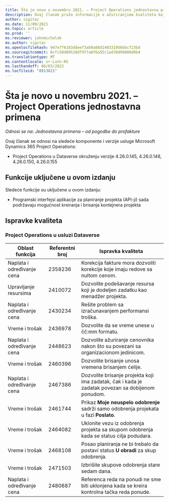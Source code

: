 ```yaml
---
title: Šta je novo u novembru 2021. – Project Operations jednostavna primena
description: Ovaj članak pruža informacije o ažuriranjima kvaliteta koja su dostupna u jednostavnoj primena izdanja Project Operations za novembar 2021. godine.
author: sigitac
ms.date: 11/09/2021
ms.topic: article
ms.prod: ''
ms.reviewer: johnmichalak
ms.author: sigitac
ms.openlocfilehash: 947e7f6183ddeef3ab9a88d140331956bbcf23bd
ms.sourcegitcommit: 6cfc50d89528df977a8f6a55c1ad39d99800d9b4
ms.translationtype: MT
ms.contentlocale: sr-Latn-RS
ms.lasthandoff: 06/03/2022
ms.locfileid: "8913821"
---
```

# <a name="whats-new-november-2021---project-operations-lite-deployment"></a>Šta je novo u novembru 2021. – Project Operations jednostavna primena

_Odnosi se na: Jednostavna primena – od pogodbe do profakture_

Ovaj članak se odnosi na sledeće komponente i verzije usluge Microsoft Dynamics 365 Project Operations:

- Project Operations u Dataverse okruženju verzije 4.26.0.145, 4.26.0.148, 4.26.0.150, 4.26.0.155
  
## <a name="features-included-in-this-release"></a>Funkcije uključene u ovom izdanju

Sledeće funkcije su uključene u ovom izdanju:

- Programski interfejsi aplikacije za planiranje projekta (API-ji) sada podržavaju mogućnost kreiranja i brisanja kontejnera projekta

## <a name="quality-updates"></a>Ispravke kvaliteta

### <a name="project-operations-in-dataverse"></a>Project Operations u usluzi Dataverse

| Oblast funkcija | Referentni broj | Ispravka kvaliteta |
| --- | --- | --- |
| Naplata i određivanje cena | 2358236 | Korekcija fakture mora dozvoliti korekcije koje imaju redove sa nultom cenom. |
| Upravljanje resursima | 2410072 | Dozvolite podešavanje resursa koji je dodeljen zadatku kao menadžer projekta. |
| Naplata i određivanje cena | 2430234 | Rešite problem sa izračunavanjem performansi troška. |
| Vreme i trošak | 2436978 | Dozvolite da se vreme unese u čč:mm formatu. |
| Naplata i određivanje cena | 2448623 | Dozvolite ažuriranje cenovnika nakon što su povezani sa organizacionom jedinicom. |
| Vreme i trošak | 2460396 | Dozvolite brisanje unosa vremena brisanjem ćelije. |
| Naplata i određivanje cena | 2467386 | Dozvolite brisanje projekta koji ima zadatak, čak i kada je zadatak povezan sa dobijenom ponudom. |
| Vreme i trošak | 2461744 | Prikaz **Moje neuspelo odobrenje** sadrži samo odobrenja projekata u fazi **Poslato**. |
| Vreme i trošak | 2464082 | Uklonite vezu iz odobrenja projekta sa skupom odobrenja kada se status cilja podudara. |
| Vreme i trošak | 2468108 | Posao planiranja ne bi trebalo da postavi status **U obradi** za skup odobrenja. |
| Vreme i trošak | 2471503 | Izbrišite skupove odobrenja stare sedam dana. |
| Naplata i određivanje cena | 2480687 | Referenca reda na ponudi ne sme biti uklonjena kada se kreira kontrolna tačka reda ponude. |
